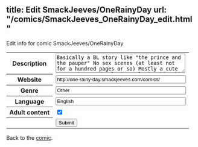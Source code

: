 title: Edit SmackJeeves/OneRainyDay
url: "/comics/SmackJeeves_OneRainyDay_edit.html"
---
Edit info for comic SmackJeeves/OneRainyDay

<form name="comic" action="http://gaepostmail.appspot.com/comic/" method="post">
<table class="comicinfo">
<tr>
<th>Description</th><td><textarea name="description" cols="40" rows="3">Basically a BL story like &quot;the prince and the pauper&quot; No sex scenes (at least not for a hundred pages or so) Mostly a cute story about a developing relationship Aki was abandoned when he was eight, for ten years he's lived on the streets with nothing but his wits and strength to support him. Needless to say he is unhappy. But one day he runs into some one who looks exactly like him! This mysterious boy named Ryuuta turns out to be the young master of a large corporation who just wants to be free and discover himself. Aki and this Ryuuta trade lives for the summer and Aki's doing fine in his new life until his identity is discovered by the Ryuuta's intimidating body guard named Kaidou. Can a love bloom between a stoic individual and a street rat?</textarea></td>
</tr>
<tr>
<th>Website</th><td><input type="text" name="url" value="http://one-rainy-day.smackjeeves.com/comics/" size="40"/></td>
</tr>
<tr>
<th>Genre</th><td><input type="text" name="genre" value="Other" size="40"/></td>
</tr>
<tr>
<th>Language</th><td><input type="text" name="language" value="English" size="40"/></td>
</tr>
<tr>
<th>Adult content</th><td><input type="checkbox" name="adult" value="adult" checked="checked"/></td>
</tr>
<tr>
<th></th><td>
<input type="hidden" name="comic" value="SmackJeeves_OneRainyDay" />
<input type="submit" name="submit" value="Submit" />
</td>
</tr>
</table>
</form>

Back to the [comic](SmackJeeves_OneRainyDay.html).
